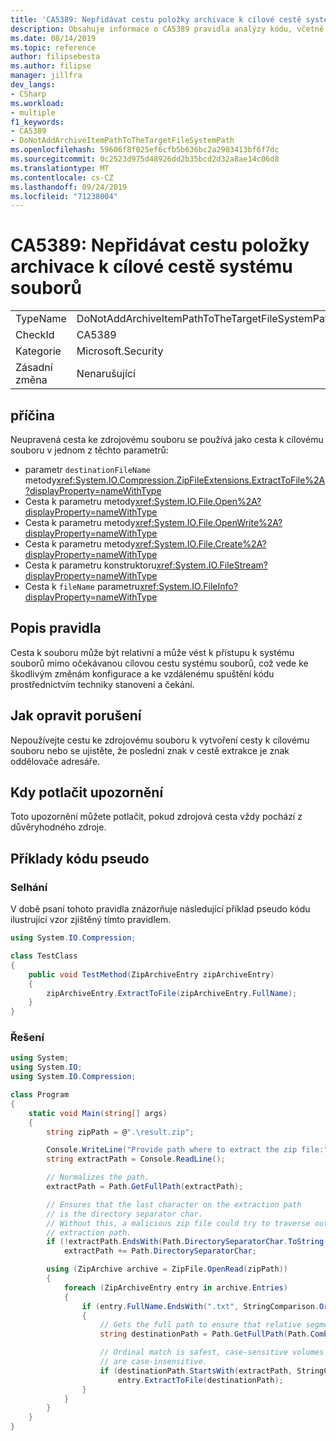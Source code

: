 ```yaml
---
title: 'CA5389: Nepřidávat cestu položky archivace k cílové cestě systému souborů'
description: Obsahuje informace o CA5389 pravidla analýzy kódu, včetně příčin, jak opravit porušení a kdy je potlačit.
ms.date: 08/14/2019
ms.topic: reference
author: filipsebesta
ms.author: filipse
manager: jillfra
dev_langs:
- CSharp
ms.workload:
- multiple
f1_keywords:
- CA5389
- DoNotAddArchiveItemPathToTheTargetFileSystemPath
ms.openlocfilehash: 59606f8f025ef6cfb5b636bc2a2903413bf6f7dc
ms.sourcegitcommit: 0c2523d975d48926dd2b35bcd2d32a8ae14c06d8
ms.translationtype: MT
ms.contentlocale: cs-CZ
ms.lasthandoff: 09/24/2019
ms.locfileid: "71238004"
---
```

# <a name="ca5389-do-not-add-archive-items-path-to-the-target-file-system-path"></a>CA5389: Nepřidávat cestu položky archivace k cílové cestě systému souborů

|||
|-|-|
|TypeName|DoNotAddArchiveItemPathToTheTargetFileSystemPath|
|CheckId|CA5389|
|Kategorie|Microsoft.Security|
|Zásadní změna|Nenarušující|

## <a name="cause"></a>příčina

Neupravená cesta ke zdrojovému souboru se používá jako cesta k cílovému souboru v jednom z těchto parametrů:
- parametr `destinationFileName` metody<xref:System.IO.Compression.ZipFileExtensions.ExtractToFile%2A?displayProperty=nameWithType>
- Cesta k parametru metody<xref:System.IO.File.Open%2A?displayProperty=nameWithType>
- Cesta k parametru metody<xref:System.IO.File.OpenWrite%2A?displayProperty=nameWithType>
- Cesta k parametru metody<xref:System.IO.File.Create%2A?displayProperty=nameWithType>
- Cesta k parametru konstruktoru<xref:System.IO.FileStream?displayProperty=nameWithType>
- Cesta k `fileName` parametru<xref:System.IO.FileInfo?displayProperty=nameWithType>

## <a name="rule-description"></a>Popis pravidla

Cesta k souboru může být relativní a může vést k přístupu k systému souborů mimo očekávanou cílovou cestu systému souborů, což vede ke škodlivým změnám konfigurace a ke vzdálenému spuštění kódu prostřednictvím techniky stanovení a čekání.

## <a name="how-to-fix-violations"></a>Jak opravit porušení

Nepoužívejte cestu ke zdrojovému souboru k vytvoření cesty k cílovému souboru nebo se ujistěte, že poslední znak v cestě extrakce je znak oddělovače adresáře.

## <a name="when-to-suppress-warnings"></a>Kdy potlačit upozornění

Toto upozornění můžete potlačit, pokud zdrojová cesta vždy pochází z důvěryhodného zdroje.

## <a name="pseudo-code-examples"></a>Příklady kódu pseudo

### <a name="violation"></a>Selhání

V době psaní tohoto pravidla znázorňuje následující příklad pseudo kódu ilustrující vzor zjištěný tímto pravidlem.

```csharp
using System.IO.Compression;

class TestClass
{
    public void TestMethod(ZipArchiveEntry zipArchiveEntry)
    {
        zipArchiveEntry.ExtractToFile(zipArchiveEntry.FullName);
    }
}
```

### <a name="solution"></a>Řešení

```csharp
using System;
using System.IO;
using System.IO.Compression;

class Program
{
    static void Main(string[] args)
    {
        string zipPath = @".\result.zip";

        Console.WriteLine("Provide path where to extract the zip file:");
        string extractPath = Console.ReadLine();

        // Normalizes the path.
        extractPath = Path.GetFullPath(extractPath);

        // Ensures that the last character on the extraction path
        // is the directory separator char.
        // Without this, a malicious zip file could try to traverse outside of the expected
        // extraction path.
        if (!extractPath.EndsWith(Path.DirectorySeparatorChar.ToString(), StringComparison.Ordinal))
            extractPath += Path.DirectorySeparatorChar;

        using (ZipArchive archive = ZipFile.OpenRead(zipPath))
        {
            foreach (ZipArchiveEntry entry in archive.Entries)
            {
                if (entry.FullName.EndsWith(".txt", StringComparison.OrdinalIgnoreCase))
                {
                    // Gets the full path to ensure that relative segments are removed.
                    string destinationPath = Path.GetFullPath(Path.Combine(extractPath, entry.FullName));

                    // Ordinal match is safest, case-sensitive volumes can be mounted within volumes that
                    // are case-insensitive.
                    if (destinationPath.StartsWith(extractPath, StringComparison.Ordinal))
                        entry.ExtractToFile(destinationPath);
                }
            }
        }
    }
}
```